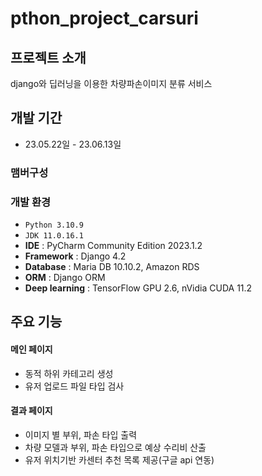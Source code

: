 # pthon_project_carsuri


## 프로젝트 소개
django와 딥러닝을 이용한 차량파손이미지 분류 서비스
<br>

## 개발 기간
* 23.05.22일 - 23.06.13일

### 맴버구성


### 개발 환경
- `Python 3.10.9`
- `JDK 11.0.16.1`
- **IDE** : PyCharm Community Edition 2023.1.2
- **Framework** : Django 4.2
- **Database** : Maria DB 10.10.2, Amazon RDS
- **ORM** : Django ORM
- **Deep learning** : TensorFlow GPU 2.6, nVidia CUDA 11.2

## 주요 기능
#### 메인 페이지
- 동적 하위 카테고리 생성
- 유저 업로드 파일 타입 검사
#### 결과 페이지
- 이미지 별 부위, 파손 타입 출력
- 차량 모델과 부위, 파손 타입으로 예상 수리비 산출
- 유저 위치기반 카센터 추천 목록 제공(구글 api 연동)
